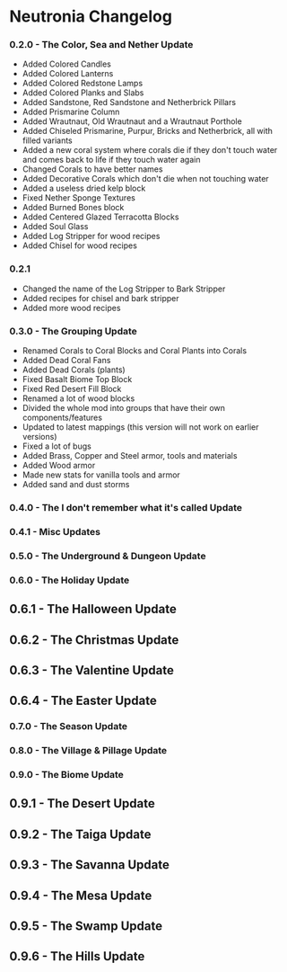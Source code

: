 # Neutronia Changelog

### 0.2.0 - The Color, Sea and Nether Update
* Added Colored Candles
* Added Colored Lanterns
* Added Colored Redstone Lamps
* Added Colored Planks and Slabs
* Added Sandstone, Red Sandstone and Netherbrick Pillars
* Added Prismarine Column
* Added Wrautnaut, Old Wrautnaut and a Wrautnaut Porthole
* Added Chiseled Prismarine, Purpur, Bricks and Netherbrick, all with filled variants
* Added a new coral system where corals die if they don't touch water and comes back to life if they touch water again
* Changed Corals to have better names
* Added Decorative Corals which don't die when not touching water
* Added a useless dried kelp block
* Fixed Nether Sponge Textures
* Added Burned Bones block
* Added Centered Glazed Terracotta Blocks
* Added Soul Glass
* Added Log Stripper for wood recipes
* Added Chisel for wood recipes

### 0.2.1
* Changed the name of the Log Stripper to Bark Stripper
* Added recipes for chisel and bark stripper
* Added more wood recipes

### 0.3.0 - The Grouping Update
* Renamed Corals to Coral Blocks and Coral Plants into Corals
* Added Dead Coral Fans
* Added Dead Corals (plants)
* Fixed Basalt Biome Top Block
* Fixed Red Desert Fill Block
* Renamed a lot of wood blocks
* Divided the whole mod into groups that have their own components/features
* Updated to latest mappings (this version will not work on earlier versions)
* Fixed a lot of bugs
* Added Brass, Copper and Steel armor, tools and materials
* Added Wood armor
* Made new stats for vanilla tools and armor
* Added sand and dust storms

### 0.4.0 - The I don't remember what it's called Update

### 0.4.1 - Misc Updates

### 0.5.0 - The Underground & Dungeon Update

### 0.6.0 - The Holiday Update

 ## 0.6.1 - The Halloween Update

 ## 0.6.2 - The Christmas Update

 ## 0.6.3 - The Valentine Update

 ## 0.6.4 - The Easter Update

### 0.7.0 - The Season Update

### 0.8.0 - The Village & Pillage Update

### 0.9.0 - The Biome Update

 ## 0.9.1 - The Desert Update

 ## 0.9.2 - The Taiga Update

 ## 0.9.3 - The Savanna Update

 ## 0.9.4 - The Mesa Update

 ## 0.9.5 - The Swamp Update

 ## 0.9.6 - The Hills Update